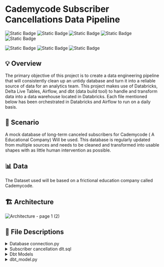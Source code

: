 
# Cademycode Subscriber Cancellations Data Pipeline
![Static Badge](https://img.shields.io/badge/TechStack%20-Green)   ![Static Badge](https://img.shields.io/badge/dbt-orange)
![Static Badge](https://img.shields.io/badge/Language-SQL-blue)  ![Static Badge](https://img.shields.io/badge/Language-python-blue)  ![Static Badge](https://img.shields.io/badge/airflow-red)


![Static Badge](https://img.shields.io/badge/Lakehouse-Databricks-red) ![Static Badge](https://img.shields.io/badge/Cloud%20Storage-Azure%20ADLS2-blue)  ![Static Badge](https://img.shields.io/badge/Cloud%20Platform%20-%20Mircosoft%20Azure%20-%20blue) 

## :bulb: Overview
The primary objective of this project is to create a data engineering pipeline that will consistently clean up an untidy database and turn it into a reliable source of data for an analytics team. This project makes use of Databricks, Delta Live Tables, Airflow, and dbt (data build tool) to handle and transform data into a data warehouse located in Databricks. Each file mentioned below has been orchestrated in Databricks and Airflow to run on a daily basis.
## :scroll: Scenario
A mock database of long-term canceled subscribers for Cademycode ( A Educational Company) Will be used. This database is regularly updated from multiple sources and needs to be cleaned and transformed into usable shapes with as little human intervention as possible.
## :bar_chart: Data
The Dataset used will be based on a frictional education company called Cademycode.
## :building_construction: Architecture
![Architecture - page 1 (2)](https://github.com/user-attachments/assets/c711cd82-ab2d-48e1-ab1a-ada3758e2ae8)


## :mag_right: File Descriptions
<details>
    <summary> Database connection.py </summary>

### Database connection.py

## Database Connection Script

The `Database connection.py` file establishes connections to a SQLite database called `cademycode.db` and performs various data transformation tasks. Below is a breakdown of its key components and functionalities:

### Key Functionalities

1. **Environment Setup**
   - Loads environment variables from a `.env` file using the `dotenv` library.
   - Sets the working directory based on the `WORKING_DIR` environment variable to the location where the `cademycode.db` database is located. 
   - Retrieves the Azure storage account key from environment variables for potential use in data storage.
    

### Instructions

1. **WORKING_DIR**: Replace `/path/to/your/working/directory` with the actual path where your project files are located. For example:
   ```
   WORKING_DIR=/Workspace/Users/your_email@example.com/subscriber_cancellations/Database/dev/
   ```
   **Important**: To access the data, you will need to change the directory to where the `cademycode.db` file is located. In my case, I created a `.env` file and added the directory of where the file is located.

2. **AZURE_STORAGE_ACCOUNT_KEY**: Replace `your_azure_storage_account_key` with your actual Azure Storage Account Key. Ensure that this key is kept confidential and not shared publicly.

### Important Note
- Make sure to add the `.env` file to your `.gitignore` to prevent it from being tracked by Git:
  ```
  # .gitignore
  .env
  ```

By following these steps, you can ensure that your sensitive information remains secure while allowing your project to function correctly.

2. **Database Connection Functions**
   - **`change_directory(file_path)`**: Changes the current working directory to the specified file path. It handles exceptions and returns the current directory or `None` if an error occurs.
   - **`create_connection(db_name)`**: Creates a connection to the specified SQLite database. It returns the connection object or `None` if an error occurs.
   - **`connect_to_database()`**: Connects to the SQLite database named `cademycode.db` and returns the connection object.

3. **Data Reading Functions**
   - **`read_tables(table_name, con_name)`**: Reads a specified table from the database and returns it as a Pandas DataFrame. It handles exceptions and returns an empty DataFrame if an error occurs.

4. **Data Transformation Functions**
   - **`parse_contact_info(df, column_name, char1, char2)`**: Parses JSON-like strings in a specified column and creates new columns in the DataFrame.
   - **`get_missing_rows(df, column)`**: Returns a DataFrame containing rows with missing values in a specified column.
   - **`drop_missing_rows(df, column)`**: Returns a DataFrame with rows that do not have missing values in a specified column.
   - **`concat_into_db(df1, df2)`**: Concatenates two DataFrames along the rows and handles exceptions.
   - **`fill_np_zero(dataset, column_name)`**: Replaces NaN values in a specified column with 0.
   - **`drop_colums(dataset, column_name)`**: Drops a specified column from the DataFrame.
   - **`not_applicable(dataset, career_id, career_name, hours)`**: Adds a new row to the DataFrame with specified values.

5. **Data Processing Logic**
   - The script runs a transformation function `Run_Transfomer(Dataset)` that processes the student data, handling missing values and preparing the final dataset for analysis.
   - It updates the courses and jobs tables with new information.

6. **Data Writing Functions**
   - **`write_to_sql(dataframe, table_name, connection)`**: Writes a DataFrame to a specified SQL table, replacing existing data if necessary.
   - **`write_to_csv(dataframe, path)`**: Writes a DataFrame to a CSV file.

7. **Data Export**
   - The script exports processed DataFrames to both SQL and CSV formats, ensuring that the data is stored and accessible for further analysis.


### Note

- The `write_to_csv` function handles the writing process, and you only need to provide the path where you want the CSV file to be saved.
-Spark usually copies the CSV files with random names and files. Every time the script runs, it gives a different name. That's why I created the `copy_to_csv` and `find_csv_file` functions. Their main job is to find any file that ends with .csv in a given path, and then copy the file to another destination.

</details>

<details>
    <summary> Subscriber cancellation dlt.sql </summary>

### DELTA LIVE TABLE

# Explanation of the DLT Live Table File

This file is a Databricks Delta Live Tables (DLT) script that defines a series of streaming tables as part of a Medallion Architecture. The Medallion Architecture typically consists of three layers: Bronze, Silver, and Gold, which represent raw data, cleaned data, and business-level data, respectively.

## Breakdown of the Script

1. **Bronze Tables**:
   - The first section creates and refreshes streaming tables for raw data from CSV files stored in Azure Data Lake Storage (ADLS). 
   - Tables created:
     - `students`
     - `courses`
     - `jobs`
     - `incomplete_students`

2. **Silver Tables**:
   - The second section creates streaming tables that transform the raw data into a more structured format.
   - Each table includes constraints to ensure data quality (e.g., non-null student IDs).
   - Tables created:
     - `sliver_student`
     - `sliver_incomplete_student`
     - `sliver_courses`
     - `sliver_jobs`

3. **Gold Tables**:
   - The final section creates streaming tables that represent the final, business-ready datasets.
   - These tables are derived from the Silver tables and are intended for reporting and analysis.
   - Tables created:
     - `students_database`
     - `courses_database`
     - `jobs_database`
     - `not_enrolled_students_database`

## Key Features
- **Data Quality Constraints**: Each table has constraints to drop rows that violate certain conditions (e.g., null values).
- **Streaming Data**: The use of `CREATE OR REFRESH STREAMING TABLE` indicates that these tables are designed to handle streaming data, allowing for real-time updates.
- **Comments**: Each table creation includes comments that describe the purpose of the table within the Medallion Architecture.
##NOTE
You will need to change the cloud_file directory to the location where you wrote your CSV files in the `Database Connection.py`

</details>


<details>
    <summary> Dbt Models</summary>


# DBT Models Explanation

This repository contains several DBT models related to student performance and course completion in a subscriber pipeline. Below is a brief explanation of each model:

## 1. `course_completion.sql`
- **Path:** `airflow/dags/dbt/subcriber_pipline/models/example/course_completion.sql`
- **Description:** This model calculates whether students have completed their courses based on the time they spent on the course compared to the hours required to complete it. It joins student information with course completion data and outputs a table indicating if each student has completed their course.

## 2. `Subscriber_cancellation_database.sql`
- **Path:** `airflow/dags/dbt/subcriber_pipline/models/example/Subscriber_cancellation_database.sql`
- **Description:** This model aggregates student information, including demographics and course data. It extracts relevant fields from the students and courses databases, providing a comprehensive view of each student, including their age, sex, mailing address, and the number of courses taken.

## 3. `top_performing_student.sql`
- **Path:** `airflow/dags/dbt/subcriber_pipline/models/example/top_performing_student.sql`
- **Description:** This model identifies the top-performing students by calculating the total number of courses taken and the average time spent on courses. It groups the data by student ID and name, ordering the results by average time spent in descending order.

## 4. `demographic_table.sql`
- **Path:** `airflow/dags/dbt/subcriber_pipline/models/example/demographic_table.sql`
- **Description:** This model summarizes student demographics by counting the number of students in each demographic group (age, sex, city, state, zip code). It provides insights into the distribution of students across different demographic categories.

## 5. `no_of_student_per_careerpath.sql`
- **Path:** `airflow/dags/dbt/subcriber_pipline/models/example/no_of_student_per_careerpath.sql`
- **Description:** This model analyzes the number of students enrolled in each career path. It calculates the total number of students, the average number of courses taken, and the average time spent on courses for each career path, providing insights into student engagement across different fields of study.
- 
# DBT Models Explanation

This repository contains several DBT models related to student performance and course completion in a subscriber pipeline. Below is a brief explanation of each model:

## 1. `course_completion.sql`
- **Path:** `airflow/dags/dbt/subcriber_pipline/models/example/course_completion.sql`
- **Description:** This model calculates whether students have completed their courses based on the time they spent on the course compared to the hours required to complete it. It joins student information with course completion data and outputs a table indicating if each student has completed their course.

## 2. `Subscriber_cancellation_database.sql`
- **Path:** `airflow/dags/dbt/subcriber_pipline/models/example/Subscriber_cancellation_database.sql`
- **Description:** This model aggregates student information, including demographics and course data. It extracts relevant fields from the students and courses databases, providing a comprehensive view of each student, including their age, sex, mailing address, and the number of courses taken.

## 3. `top_performing_student.sql`
- **Path:** `airflow/dags/dbt/subcriber_pipline/models/example/top_performing_student.sql`
- **Description:** This model identifies the top-performing students by calculating the total number of courses taken and the average time spent on courses. It groups the data by student ID and name, ordering the results by average time spent in descending order.

## 4. `demographic_table.sql`
- **Path:** `airflow/dags/dbt/subcriber_pipline/models/example/demographic_table.sql`
- **Description:** This model summarizes student demographics by counting the number of students in each demographic group (age, sex, city, state, zip code). It provides insights into the distribution of students across different demographic categories.

## 5. `no_of_student_per_careerpath.sql`
- **Path:** `airflow/dags/dbt/subcriber_pipline/models/example/no_of_student_per_careerpath.sql`
- **Description:** This model analyzes the number of students enrolled in each career path. It calculates the total number of students, the average number of courses taken, and the average time spent on courses for each career path, providing insights into student engagement across different fields of study.

## Configuration Requirements

Before running the DBT models, ensure that you have configured DBT and Databricks properly. Here are some resources to help you with the setup:

1. **Install DBT Core:** [Installation Overview](https://docs.getdbt.com/docs/core/installation-overview)  
   Note: You will need to install the Databricks adapter.

2. **Connecting to DBT Core:** [Connecting to DBT Core](https://docs.databricks.com/en/partners/prep/dbt.html)

3. **Create and Run DBT Models Locally with Databricks:** [DBT Core Tutorial](https://docs.databricks.com/en/integrations/dbt-core-tutorial.html)

  </details>

<details>
    <summary> dbt_model.py </summary>
    
##  Overview of the Airflow DAG for dbt Integration.

This file defines an Apache Airflow DAG (Directed Acyclic Graph) that orchestrates a dbt (data build tool) pipeline using Databricks. The DAG is configured to run daily and connects to a Databricks environment using a token-based authentication method.

## Key Components of the File

1. **Profile Configuration**: 
   - Sets up a connection to Databricks using `DatabricksTokenProfileMapping`, which maps Airflow connections to dbt profiles.
   - Specifies connection details such as the database and schema.

2. **DbtDag Definition**:
   - Creates a `DbtDag` instance with configurations for the dbt project, execution settings, and scheduling.
   - The DAG is set to run daily, starting from a specified date, and does not catch up on missed runs.

## Installation and Setup Instructions

To install and run Apache Airflow with dbt integration, follow these steps:

1. **Install Airflow**:
   - Follow the [Getting Started with Apache Airflow](https://www.astronomer.io/docs/learn/get-started-with-airflow) guide to set up Airflow on your local machine or server.

2. **Configure Airflow for dbt**:
   - Refer to the [Orchestrate dbt Core with Airflow](https://www.astronomer.io/docs/learn/airflow-dbt) documentation to understand how to integrate dbt with Airflow.

3. **Set Up Databricks Connection**:
   - You will need to configure Airflow to connect with Databricks using a Databricks token. Follow the instructions provided in the [Databricks Token Profile documentation](https://astronomer.github.io/astronomer-cosmos/profiles/DatabricksToken.html).

4. **Run the DAG**:
   - Once everything is set up, you can trigger the DAG from the Airflow UI to start the dbt pipeline.

## Additional Resources

- For a practical guide, check out the [Code Along: Build an ETL Pipeline in 1 Hour (dbt, Snowflake, and Airflow)](https://www.youtube.com/watch?v=OLXkGB7krGo) video tutorial.

By following these steps and utilizing the provided resources, you will be able to successfully set up and run an Airflow DAG that integrates with dbt and Databricks.
